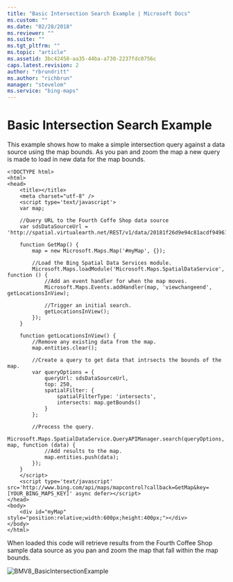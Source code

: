 ```yaml
---
title: "Basic Intersection Search Example | Microsoft Docs"
ms.custom: ""
ms.date: "02/28/2018"
ms.reviewer: ""
ms.suite: ""
ms.tgt_pltfrm: ""
ms.topic: "article"
ms.assetid: 3bc42458-aa35-44ba-a730-2237fdc0756c
caps.latest.revision: 2
author: "rbrundritt"
ms.author: "richbrun"
manager: "stevelom"
ms.service: "bing-maps"
---
```

# Basic Intersection Search Example
This example shows how to make a simple intersection query against a data source using the map bounds. As you pan and zoom the map a new query is made to load in new data for the map bounds.

```
<!DOCTYPE html>
<html>
<head>
    <title></title>
    <meta charset="utf-8" />
	<script type='text/javascript'>
    var map;

    //Query URL to the Fourth Coffe Shop data source
    var sdsDataSourceUrl = 'http://spatial.virtualearth.net/REST/v1/data/20181f26d9e94c81acdf9496133d4f23/FourthCoffeeSample/FourthCoffeeShops';

    function GetMap() {
        map = new Microsoft.Maps.Map('#myMap', {});

        //Load the Bing Spatial Data Services module.
        Microsoft.Maps.loadModule('Microsoft.Maps.SpatialDataService', function () {
            //Add an event handler for when the map moves.
            Microsoft.Maps.Events.addHandler(map, 'viewchangeend', getLocationsInView);

            //Trigger an initial search.
            getLocationsInView();
        });
    }

    function getLocationsInView() {
        //Remove any existing data from the map.
        map.entities.clear();

        //Create a query to get data that intrsects the bounds of the map.
        var queryOptions = {
            queryUrl: sdsDataSourceUrl,
            top: 250,
            spatialFilter: {
                spatialFilterType: 'intersects',
                intersects: map.getBounds()
            }
        };

        //Process the query.
        Microsoft.Maps.SpatialDataService.QueryAPIManager.search(queryOptions, map, function (data) {
            //Add results to the map.
            map.entities.push(data);
        });
    }
    </script>
    <script type='text/javascript' src='http://www.bing.com/api/maps/mapcontrol?callback=GetMap&key=[YOUR_BING_MAPS_KEY]' async defer></script>
</head>
<body>
    <div id="myMap" style="position:relative;width:600px;height:400px;"></div>
</body>
</html>
```

When loaded this code will retrieve results from the Fourth Coffee Shop sample data source as you pan and zoom the map that fall within the map bounds. 

![BMV8_BasicIntersectionExample](../../media/bmv8-basicintersectionexample.png)